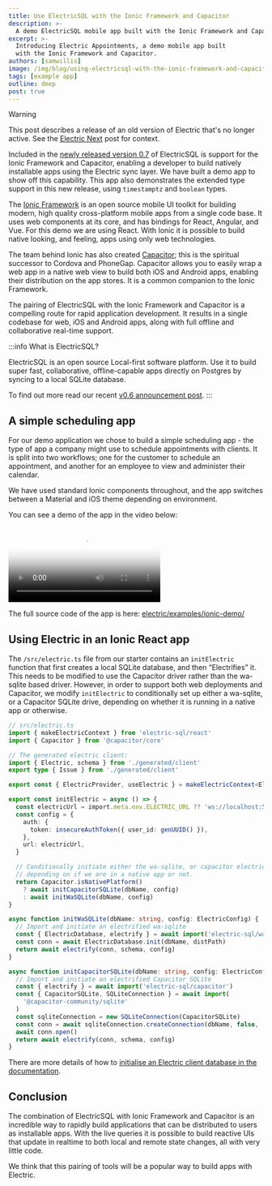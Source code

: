 ```yaml
---
title: Use ElectricSQL with the Ionic Framework and Capacitor
description: >-
  A demo ElectricSQL mobile app built with the Ionic Framework and Capacitor - “Electric Appointments” is a simple appointment scheduling app, the type a company would use to schedule appointments with clients.
excerpt: >-
  Introducing Electric Appointments, a demo mobile app built
  with the Ionic Framework and Capacitor.
authors: [samwillis]
image: /img/blog/using-electricsql-with-the-ionic-framework-and-capacitor/header.jpg
tags: [example app]
outline: deep
post: true
---
```


> [!WARNING]
> This post describes a release of an old version of Electric that's no longer active. See the [Electric Next](/blog/2024/07/17/electric-next) post for context.

Included in the [newly released version 0.7](/blog/2023/11/02/electricsql-v0.7-released) of ElectricSQL is support for the Ionic Framework and Capacitor, enabling a developer to build natively installable apps using the Electric sync layer. We have built a demo app to show off this capability. This app also demonstrates the extended type support in this new release, using `timestamptz` and `boolean` types.

The [Ionic Framework](https://ionicframework.com) is an open source mobile UI toolkit for building modern, high quality cross-platform mobile apps from a single code base. It uses web components at its core, and has bindings for React, Angular, and Vue. For this demo we are using React. With Ionic it is possible to build native looking, and feeling, apps using only web technologies.

The team behind Ionic has also created [Capacitor](https://capacitorjs.com); this is the spiritual successor to Cordova and PhoneGap. Capacitor allows you to easily wrap a web app in a native web view to build both iOS and Android apps, enabling their distribution on the app stores. It is a common companion to the Ionic Framework.

The pairing of ElectricSQL with the Ionic Framework and Capacitor is a compelling route for rapid application development. It results in a single codebase for web, iOS and Android apps, along with full offline and collaborative real-time support.

:::info What is ElectricSQL?

ElectricSQL is an open source Local-first software platform. Use it to build super fast, collaborative, offline-capable apps directly on Postgres by syncing to a local SQLite database.

To find out more read our recent [v0.6 announcement post](https://electric-sql.com/blog/2023/09/20/introducing-electricsql-v0.6).
:::

## A simple scheduling app

For our demo application we chose to build a simple scheduling app - the type of app a company might use to schedule appointments with clients. It is split into two workflows; one for the customer to schedule an appointment, and another for an employee to view and administer their calendar.

We have used standard Ionic components throughout, and the app switches between a Material and iOS theme depending on environment.

You can see a demo of the app in the video below:

<video class="w-full" controls poster="/videos/blog/using-electricsql-with-the-ionic-framework-and-capacitor/main-demo.jpg">
  <source src="/videos/blog/using-electricsql-with-the-ionic-framework-and-capacitor/main-demo.mp4" />
</video>

The full source code of the app is here: [electric/examples/ionic-demo/](https://github.com/electric-sql/electric/tree/main/examples/ionic-demo)

## Using Electric in an Ionic React app

The `/src/electric.ts` file from our starter contains an `initElectric` function that first creates a local SQLite database, and then “Electrifies” it. This needs to be modified to use the Capacitor driver rather than the wa-sqlite based driver. However, in order to support both web deployments and Capacitor, we modify `initElectric` to conditionally set up either a wa-sqlite, or a Capacitor SQLite drive, depending on whether it is running in a native app or otherwise.

```typescript
// src/electric.ts
import { makeElectricContext } from 'electric-sql/react'
import { Capacitor } from '@capacitor/core'

// The generated electric client:
import { Electric, schema } from './generated/client'
export type { Issue } from './generated/client'

export const { ElectricProvider, useElectric } = makeElectricContext<Electric>()

export const initElectric = async () => {
  const electricUrl = import.meta.env.ELECTRIC_URL ?? 'ws://localhost:5133'
  const config = {
    auth: {
      token: insecureAuthToken({ user_id: genUUID() }),
    },
    url: electricUrl,
  }

  // Conditionally initiate either the wa-sqlite, or capacitor electric
  // depending on if we are in a native app or not.
  return Capacitor.isNativePlatform()
    ? await initCapacitorSQLite(dbName, config)
    : await initWaSQLite(dbName, config)
}

async function initWaSQLite(dbName: string, config: ElectricConfig) {
  // Import and initiate an electrified wa-sqlite
  const { ElectricDatabase, electrify } = await import('electric-sql/wa-sqlite')
  const conn = await ElectricDatabase.init(dbName, distPath)
  return await electrify(conn, schema, config)
}

async function initCapacitorSQLite(dbName: string, config: ElectricConfig) {
  // Import and initiate an electrified Capacitor SQLite
  const { electrify } = await import('electric-sql/capacitor')
  const { CapacitorSQLite, SQLiteConnection } = await import(
    '@capacitor-community/sqlite'
  )
  const sqliteConnection = new SQLiteConnection(CapacitorSQLite)
  const conn = await sqliteConnection.createConnection(dbName, false, '', 1, false,)
  await conn.open()
  return await electrify(conn, schema, config)
}
```

There are more details of how to [initialise an Electric client database in the documentation](https://electric-sql.com/docs/api/clients/typescript#instantiation).


## Conclusion

The combination of ElectricSQL with Ionic Framework and Capacitor is an incredible way to rapidly build applications that can be distributed to users as installable apps. With the live queries it is possible to build reactive UIs that update in realtime to both local and remote state changes, all with very little code.

We think that this pairing of tools will be a popular way to build apps with Electric.
